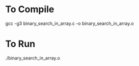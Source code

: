 # To Compile
gcc -g3 binary_search_in_array.c -o binary_search_in_array.o 
# To Run
./binary_search_in_array.o
